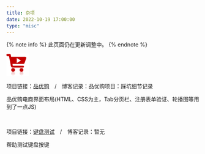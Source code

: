 ```yaml
---
title: 杂项
date: 2022-10-19 17:00:00
type: "misc"
---
```

{% note info %}
此页面仍在更新调整中。
{% endnote %}

<div class="my-grid">
    <div class="my-grid-container">
        <a href="/misc/pinyougou/index.html" class="my-grid-image-link"><img src="/img/misc/pinyougou-logo.png"/></a>
        <p>项目链接：<a href="/misc/pinyougou/index.html">品优购</a>&emsp;/&emsp;博客记录：<a herf="/posts/Project-pinyougou/">品优购项目：踩坑细节记录</a></p>
        <p>品优购电商界面布局(HTML、CSS为主，Tab分页栏、注册表单验证、轮播图等用到了一点JS)</p>
    </div>
    <div class="my-grid-container">
        <a href="/misc/keyboard/keyboard_test.html" class="my-grid-image-link"><img src=""/></a>
        <p>项目链接：<a href="/misc/keyboard/keyboard_test.html">键盘测试</a>&emsp;/&emsp;博客记录：<a herf="javascript:;">暂无</a></p>
        <p>帮助测试键盘按键</p>
    </div>
</div>
